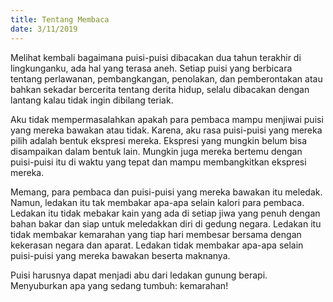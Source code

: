 ```yaml
---
title: Tentang Membaca
date: 3/11/2019
---
```

Melihat kembali bagaimana puisi-puisi dibacakan dua tahun terakhir di lingkunganku, ada hal yang terasa aneh. Setiap puisi yang berbicara tentang perlawanan, pembangkangan, penolakan, dan pemberontakan atau bahkan sekadar bercerita tentang derita hidup, selalu dibacakan dengan lantang kalau tidak ingin dibilang teriak.

Aku tidak mempermasalahkan apakah para pembaca mampu menjiwai puisi yang mereka bawakan atau tidak. Karena, aku rasa puisi-puisi yang mereka pilih adalah bentuk ekspresi mereka. Ekspresi yang mungkin belum bisa disampaikan dalam bentuk lain. Mungkin juga mereka bertemu dengan puisi-puisi itu di waktu yang tepat dan mampu membangkitkan ekspresi mereka.

Memang, para pembaca dan puisi-puisi yang mereka bawakan itu meledak. Namun, ledakan itu tak membakar apa-apa selain kalori para pembaca. Ledakan itu tidak mebakar kain yang ada di setiap jiwa yang penuh dengan bahan bakar dan siap untuk meledakkan diri di gedung negara. Ledakan itu tidak membakar kemarahan yang tiap hari membesar bersama dengan kekerasan negara dan aparat. Ledakan tidak membakar apa-apa selain puisi-puisi yang mereka bawakan beserta maknanya.

Puisi harusnya dapat menjadi abu dari ledakan gunung berapi. Menyuburkan apa yang sedang tumbuh: kemarahan!